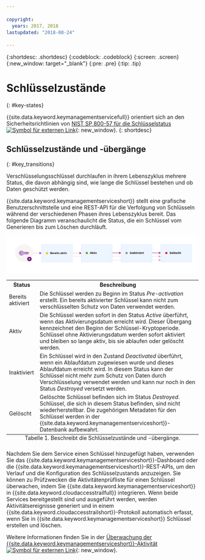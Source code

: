```yaml
---

copyright:
  years: 2017, 2018
lastupdated: "2018-08-24"

---
```


{:shortdesc: .shortdesc}
{:codeblock: .codeblock}
{:screen: .screen}
{:new_window: target="_blank"}
{:pre: .pre}
{:tip: .tip}

# Schlüsselzustände
{: #key-states}

{{site.data.keyword.keymanagementservicefull}} orientiert sich an den Sicherheitsrichtlinien von [NIST SP 800-57 für die Schlüsselstatus ![Symbol für externen Link](../../../icons/launch-glyph.svg "Symbol für externen Link")](http://nvlpubs.nist.gov/nistpubs/SpecialPublications/NIST.SP.800-57pt1r4.pdf){: new_window}.
{: shortdesc}

## Schlüsselzustände und -übergänge
{: #key_transitions}

Verschlüsselungsschlüssel durchlaufen in ihrem Lebenszyklus mehrere Status, die davon abhängig sind, wie lange die Schlüssel bestehen und ob Daten geschützt werden. 

{{site.data.keyword.keymanagementserviceshort}} stellt eine grafische Benutzerschnittstelle und eine REST-API für die Verfolgung von Schlüsseln während der verschiedenen Phasen ihres Lebenszyklus bereit. Das folgende Diagramm veranschaulicht die Status, die ein Schlüssel vom Generieren bis zum Löschen durchläuft.

![Das Diagramm zeigt dieselben Komponenten, die auch in der folgenden Definitionstabelle beschrieben sind.](../images/key-states_min.svg)

<table>
  <tr>
    <th>Status</th>
    <th>Beschreibung</th>
  </tr>
  <tr>
    <td>Bereits aktiviert</td>
    <td>Die Schlüssel werden zu Beginn im Status <i>Pre-activation</i> erstellt. Ein bereits aktivierter Schlüssel kann nicht zum verschlüsselten Schutz von Daten verwendet werden.</td>
  </tr>
  <tr>
    <td>Aktiv</td>
    <td>Die Schlüssel werden sofort in den Status <i>Active</i> überführt, wenn das Aktivierungsdatum erreicht wird. Dieser Übergang kennzeichnet den Beginn der Schlüssel-Kryptoperiode. Schlüssel ohne Aktivierungsdatum werden sofort aktiviert und bleiben so lange aktiv, bis sie ablaufen oder gelöscht werden.</td>
  </tr>
  <tr>
    <td>Inaktiviert</td>
    <td>Ein Schlüssel wird in den Zustand <i>Deactivated</i> überführt, wenn ein Ablaufdatum zugewiesen wurde und dieses Ablaufdatum erreicht wird. In diesem Status kann der Schlüssel nicht mehr zum Schutz von Daten durch Verschlüsselung verwendet werden und kann nur noch in den Status <i>Destroyed</i> versetzt werden.</td>
  </tr>
  <tr>
    <td>Gelöscht</td>
    <td>Gelöschte Schlüssel befinden sich im Status <i>Destroyed</i>. Schlüssel, die sich in diesem Status befinden, sind nicht wiederherstellbar. Die zugehörigen Metadaten für den Schlüssel werden in der {{site.data.keyword.keymanagementserviceshort}}-Datenbank aufbewahrt.</td>
  </tr>
  <caption style="caption-side:bottom;">Tabelle 1. Beschreibt die Schlüsselzustände und -übergänge.</caption>
</table>

Nachdem Sie dem Service einen Schlüssel hinzugefügt haben, verwenden Sie das {{site.data.keyword.keymanagementserviceshort}}-Dashboard oder die {{site.data.keyword.keymanagementserviceshort}}-REST-APIs, um den Verlauf und die Konfiguration des Schlüsselzustands anzuzeigen. Sie können zu Prüfzwecken die Aktivitätenprüfliste für einen Schlüssel überwachen, indem Sie {{site.data.keyword.keymanagementserviceshort}} in {{site.data.keyword.cloudaccesstrailfull}} integrieren. Wenn beide Services bereitgestellt sind und ausgeführt werden, werden Aktivitätsereignisse generiert und in einem {{site.data.keyword.cloudaccesstrailshort}}-Protokoll automatisch erfasst, wenn Sie in {{site.data.keyword.keymanagementserviceshort}} Schlüssel erstellen und löschen. 

Weitere Informationen finden Sie in der [Überwachung der {{site.data.keyword.keymanagementserviceshort}}-Aktivität ![Symbol für externen Link](../../../icons/launch-glyph.svg "Symbol für externen Link")](/docs/services/cloud-activity-tracker/services/security_svcs.html#key_protect){: new_window}.
